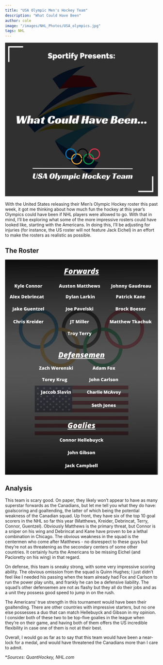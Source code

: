```yaml
---
title: "USA Olympic Men's Hockey Team"
description: "What Could Have Been"
author: cole
image: "/images/NHL_Photos/USA_olympics.jpg"
tags: NHL
---
```


<img src="/images/NHL_Photos/USA_olympics.jpg" alt="USA Hockey">

With the United States releasing their Men’s Olympic Hockey roster this past week, it got me thinking about how much fun the hockey at this year’s Olympics could have been if NHL players were allowed to go. With that in mind, I’ll be exploring what some of the more impressive rosters could have looked like, starting with the Americans. In doing this, I’ll be adjusting for injuries (for instance, the US roster will not feature Jack Eichel) in an effort to make the rosters as realistic as possible. 

## The Roster

<img src="/images/NHL_Photos/USARoster.jpg" alt="USA Roster">

## Analysis

This team is scary good. On paper, they likely won’t appear to have as many superstar forwards as the Canadians, but let me tell you what they do have: goalscoring and goaltending, the latter of which being the potential weakness of the Canadian squad. Up front, they have six of the top 10 goal scorers in the NHL so far this year (Matthews, Kreider, Debrincat, Terry, Connor, Guentzel). Obviously Matthews is the primary threat, but Connor is a sniper on his wing and Debrincat and Kane have proven to be a lethal combination in Chicago. The obvious weakness in the squad is the centermen who come after Matthews - no disrespect to these guys but they’re not as threatening as the secondary centers of some other countries. It certainly hurts the Americans to be missing Eichel (and Pacioretty on his wing) in that regard. 

On defense, this team is sneaky strong, with some very impressive scoring ability. The obvious omission from the squad is Quinn Hughes; I just didn’t feel like I needed his passing when the team already had Fox and Carlson to run the power play units, and frankly he can be a defensive liability. The squad’s other defensemen are not as flashy but they all do their jobs and as a unit they possess good speed to jump in on the rush. 

The Americans’ true strength in this tournament would have been their goaltending. There are other countries with impressive starters, but no one else possesses a duo that can match Hellebuyck and Gibson in my opinion. I consider both of these two to be top-five goalies in the league when they’re on their game, and having both of them offers the US incredible flexibility in case one of them is not at their best. 

Overall, I would go as far as to say that this team would have been a near-lock for a medal, and would have threatened the Canadians more than I care to admit. 

**Sources: QuantHockey, NHL.com*
